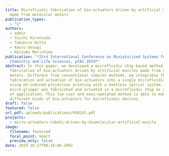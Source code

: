 ```yaml
---
title: Microfluidic fabrication of bio-actuators driven by artificial muscles
  made from molecular motors
publication_types:
  - "1"
authors:
  - admin
  - Yuichi Hiratsuka
  - Takahiro Nitta
  - Kaoru Uesugi
  - Keisuke Morishima
publication: "*23rd International Conference on Miniaturized Systems for
  Chemistry and Life Sciences, µTAS 2019*"
abstract: In this paper, we developed a microfluidic chip based method for
  fabrication of bio-actuators driven by artificial muscles made from molecular
  motors. Different from conventional complex methods, we integrates the
  fabrication and actuation of bio-actuators into a single microfluidic chip
  using UV-induced projection printing with a maskless optical system. A
  micro-gripper was fabricated and actuated in a microfluidic chip as an example
  of application. This low-cost and easy-operated method is able to make
  different kinds of bio-actuators for microfluidic devices.
draft: false
featured: false
url_pdf: uploads/publications/PG0241.pdf
projects:
  - micro-actuators-robots-driven-by-biomolecular-artificial-muscle
image:
  filename: featured
  focal_point: Smart
  preview_only: false
date: 2019-10-27T00:16:06.296Z
---
```

